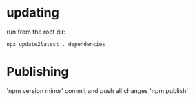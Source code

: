 # updating

run from the root dir:
```
npx update2latest . dependencies
```

# Publishing

'npm version minor'
commit and push all changes
'npm publish'